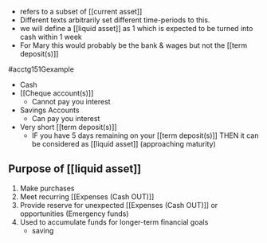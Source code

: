 - refers to a subset of [[current asset]]
- Different texts arbitrarily set different time-periods to this.
- we will define a [[liquid asset]] as 1 which is expected to be turned into cash within 1 week
- For Mary this would probably be the bank & wages but not the [[term deposit(s)]]

#acctg151Gexample 
- Cash
- [[Cheque account(s)]]
	- Cannot pay you interest
- Savings Accounts
	- Can pay you interest
- Very short [[term deposit(s)]]
	- IF you have 5 days remaining on your [[term deposit(s)]] THEN it can be considered as [[liquid asset]] (approaching maturity)

## Purpose of [[liquid asset]]
1. Make purchases
2. Meet recurring [[Expenses (Cash OUT)]]
3. Provide reserve for unexpected [[Expenses (Cash OUT)]] or opportunities (Emergency funds)
4. Used to accumulate funds for longer-term financial goals
	- saving